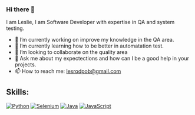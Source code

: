 ### Hi there 👋
I am Leslie, I am Software Developer with expertise in QA and system testing. 
- 🔭 I’m currently working on improve my knowledge in the QA area.
- 🌱 I’m currently learning how to be better in automatation test. 
- 👯 I’m looking to collaborate on the quality area
- 💬 Ask me about my expectections and how can I be a good help in your projects.
- 📫 How to reach me: lesrodpob@gmail.com

## Skills:
[![Python](https://img.shields.io/badge/Python-yellow?style=for-the-badge&logo=python&logoColor=white&labelColor=101010)]()
[![Selenium](https://img.shields.io/badge/Selenium-4479A1?style=for-the-badge&logo=selenium&logoColor=white&labelColor=101010)]()
[![Java](https://img.shields.io/badge/Java-007396?style=for-the-badge&logo=java&logoColor=white&labelColor=101010)]()
[![JavaScript](https://img.shields.io/badge/JavaScript-F7DF1E?style=for-the-badge&logo=javascript&logoColor=white&labelColor=101010)]()
</br>

<!--
**lesrodpob/lesrodpob** is a ✨ _special_ ✨ repository because its `README.md` (this file) appears on your GitHub profile.

Here are some ideas to get you started:

- 🔭 I’m currently working on improve my knowledge in the QA area.
- 🌱 I’m currently learning how to be better in automatation test. 
- 👯 I’m looking to collaborate on the quality area
- 💬 Ask me about my expectections and how can I be a good help in your projects.
- 📫 How to reach me: lesrodpob@gmail.com
-->
